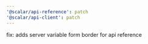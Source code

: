 ```yaml
---
'@scalar/api-reference': patch
'@scalar/api-client': patch
---
```


fix: adds server variable form border for api reference
